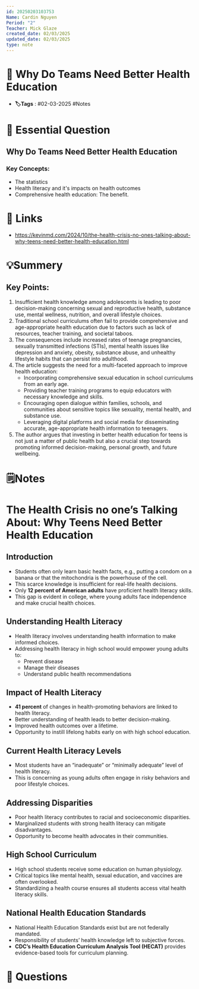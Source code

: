 ```yaml
---
id: 20250203103753
Name: Cardin Nguyen
Period: "2"
Teacher: Mick Glaze
created_date: 02/03/2025
updated_date: 02/03/2025
type: note
---
```


# 📅 Why Do Teams Need Better Health Education
- **🏷️Tags** : #02-03-2025 #Notes 

# 💭 Essential Question
## Why Do Teams Need Better Health Education
### Key Concepts:
- The statistics 
- Health literacy and it's impacts on health outcomes
- Comprehensive health education: The benefit. 

# 🔗 Links
- https://kevinmd.com/2024/10/the-health-crisis-no-ones-talking-about-why-teens-need-better-health-education.html

# 💡Summery
## **Key Points**:
1. Insufficient health knowledge among adolescents is leading to poor decision-making concerning sexual and reproductive health, substance use, mental wellness, nutrition, and overall lifestyle choices.
2. Traditional school curriculums often fail to provide comprehensive and age-appropriate health education due to factors such as lack of resources, teacher training, and societal taboos.
3. The consequences include increased rates of teenage pregnancies, sexually transmitted infections (STIs), mental health issues like depression and anxiety, obesity, substance abuse, and unhealthy lifestyle habits that can persist into adulthood.
4. The article suggests the need for a multi-faceted approach to improve health education:
   - Incorporating comprehensive sexual education in school curriculums from an early age.
   - Providing teacher training programs to equip educators with necessary knowledge and skills.
   - Encouraging open dialogue within families, schools, and communities about sensitive topics like sexuality, mental health, and substance use.
   - Leveraging digital platforms and social media for disseminating accurate, age-appropriate health information to teenagers.
5. The author argues that investing in better health education for teens is not just a matter of public health but also a crucial step towards promoting informed decision-making, personal growth, and future wellbeing. 

# 🗒️Notes

# The Health Crisis no one’s Talking About: Why Teens Need Better Health Education

## Introduction
- Students often only learn basic health facts, e.g., putting a condom on a banana or that the mitochondria is the powerhouse of the cell.
- This scarce knowledge is insufficient for real-life health decisions.
- Only **12 percent of American adults** have proficient health literacy skills.
- This gap is evident in college, where young adults face independence and make crucial health choices.

## Understanding Health Literacy
- Health literacy involves understanding health information to make informed choices.
- Addressing health literacy in high school would empower young adults to:
  - Prevent disease
  - Manage their diseases
  - Understand public health recommendations

## Impact of Health Literacy
- **41 percent** of changes in health-promoting behaviors are linked to health literacy.
- Better understanding of health leads to better decision-making.
- Improved health outcomes over a lifetime.
- Opportunity to instill lifelong habits early on with high school education.

## Current Health Literacy Levels
- Most students have an “inadequate” or “minimally adequate” level of health literacy.
- This is concerning as young adults often engage in risky behaviors and poor lifestyle choices.

## Addressing Disparities
- Poor health literacy contributes to racial and socioeconomic disparities.
- Marginalized students with strong health literacy can mitigate disadvantages.
- Opportunity to become health advocates in their communities.

## High School Curriculum
- High school students receive some education on human physiology.
- Critical topics like mental health, sexual education, and vaccines are often overlooked.
- Standardizing a health course ensures all students access vital health literacy skills.

## National Health Education Standards
- National Health Education Standards exist but are not federally mandated.
- Responsibility of students’ health knowledge left to subjective forces.
- **CDC’s Health Education Curriculum Analysis Tool (HECAT)** provides evidence-based tools for curriculum planning.


# 🧠 Questions
